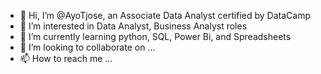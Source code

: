 - 👋 Hi, I’m @AyoTjose, an Associate Data Analyst certified by DataCamp
- 👀 I’m interested in Data Analyst, Business Analyst roles
- 🌱 I’m currently learning python, SQL, Power Bi, and Spreadsheets
- 💞️ I’m looking to collaborate on ...
- 📫 How to reach me ...

<!---
AyoTjose/AyoTjose is a ✨ special ✨ repository because its `README.md` (this file) appears on your GitHub profile.
You can click the Preview link to take a look at your changes.
--->
